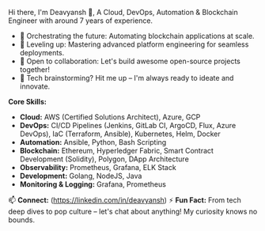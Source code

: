 Hi there, I'm Deavyansh 👋, A Cloud, DevOps, Automation & Blockchain Engineer with around 7 years of experience.

- 🔭 Orchestrating the future: Automating blockchain applications at scale.
- 🌱 Leveling up: Mastering advanced platform engineering for seamless deployments.
- 👯 Open to collaboration: Let's build awesome open-source projects together!
- 💬 Tech brainstorming?  Hit me up – I'm always ready to ideate and innovate. 

**Core Skills:**

- **Cloud:** AWS (Certified Solutions Architect), Azure, GCP
- **DevOps:** CI/CD Pipelines (Jenkins, GitLab CI, ArgoCD, Flux, Azure DevOps), IaC (Terraform, Ansible), Kubernetes, Helm, Docker
- **Automation:** Ansible, Python, Bash Scripting
- **Blockchain:** Ethereum, Hyperledger Fabric, Smart Contract Development (Solidity), Polygon, DApp Architecture
- **Observability:** Prometheus, Grafana, ELK Stack
- **Development:** Golang, NodeJS, Java
- **Monitoring & Logging:** Grafana, Prometheus

📫 **Connect:** (https://linkedin.com/in/deavyansh)
⚡ **Fun Fact:** From tech deep dives to pop culture – let's chat about anything! My curiosity knows no bounds.
